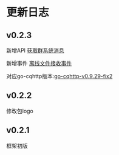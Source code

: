 # 更新日志

## v0.2.3

新增API [获取群系统消息](..\API\Sora.Entities.Base\SoraApi\GetGroupSystemMsg.md)

新增事件 [离线文件接收事件](..\API\Sora.Server.ServerInterface\EventInterface\OnOfflineFileEvent.md)

对应go-cqhttp版本:[go-cqhttp-v0.9.29-fix2](https://github.com/Mrs4s/go-cqhttp/releases/tag/v0.9.29-fix2)

## v0.2.2

修改包logo

## v0.2.1

框架初版